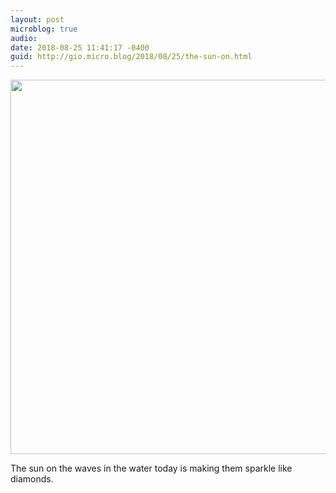 ```yaml
---
layout: post
microblog: true
audio: 
date: 2018-08-25 11:41:17 -0400
guid: http://gio.micro.blog/2018/08/25/the-sun-on.html
---
```

<a href="http://microblog.stevegio.net/uploads/2018/57270d3efe.jpg"><img src="http://microblog.stevegio.net/uploads/2018/57270d3efe.jpg" width="599" height="600" style="height: auto;" class="sunlit_image" /></a>

The sun on the waves in the water today is making them sparkle like diamonds.

